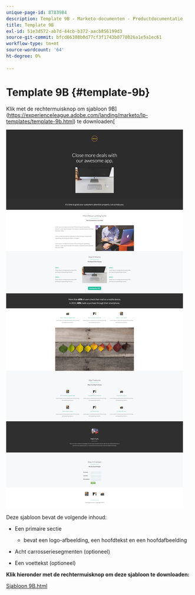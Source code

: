 ```yaml
---
unique-page-id: 8783984
description: Template 9B - Marketo-documenten - Productdocumentatie
title: Template 9B
exl-id: 51e3d572-ab7d-44cb-b372-aacb856199d3
source-git-commit: bfcd66388b0d77cf3f1743b0778026a1e5a1ec61
workflow-type: tm+mt
source-wordcount: '64'
ht-degree: 0%

---
```


# Template 9B {#template-9b}

Klik met de rechtermuisknop om sjabloon 9B](https://experienceleague.adobe.com/landing/marketo/lp-templates/template-9b.html) te downloaden[

![](assets/image2015-7-28-15-3a21-3a14.png)

Deze sjabloon bevat de volgende inhoud:

* Een primaire sectie

   * bevat een logo-afbeelding, een hoofdtekst en een hoofdafbeelding

* Acht carrosseriesegmenten (optioneel)
* Een voettekst (optioneel)

**Klik hieronder met de rechtermuisknop om deze sjabloon te downloaden:**

[Sjabloon 9B.html](https://experienceleague.adobe.com/landing/marketo/lp-templates/template-9b.html)
